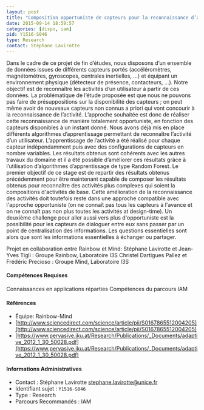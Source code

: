 ```yaml
---
layout: post
title: "Composition opportuniste de capteurs pour la reconnaissance d’activités"
date: 2015-09-14 18:59:57
categories: [dispo, iam]
pid: Y1516-S046
type: Research
contact: Stéphane Lavirotte
---
```

       
Dans le cadre de ce projet de fin d’études, nous disposons d’un ensemble de données issues de différents capteurs portés (accéléromètres, magnétomètres, gyroscopes, centrales inertielles, …) et équipant un environnement physique (détecteur de présence, contacteurs, …). Notre objectif est de reconnaître les activités d’un utilisateur à partir de ces données.
La problématique de l’étude proposée est que nous ne pouvons pas faire de présuppositions sur la disponibilité des capteurs ; on peut même avoir de nouveaux capteurs non connus a priori qui vont concourir à la reconnaissance de l’activité. L’approche souhaitée est donc de réaliser cette reconnaissance de manière totalement opportuniste, en fonction des capteurs disponibles à un instant donné.
Nous avons déjà mis en place différents algorithmes d’apprentissage permettant de reconnaître l’activité d’un utilisateur. L’apprentissage de l’activité a été réalisé pour chaque capteur indépendamment puis avec des configurations de capteurs en nombre variables. Les résultats obtenus sont cohérents avec les autres travaux du domaine et il a été possible d’améliorer ces résultats grâce à l’utilisation d’algorithmes d’apprentissage de type Random Forest.
Le premier objectif de ce stage est de repartir des résultats obtenus précédemment pour être maintenant capable de composer les résultats obtenus pour reconnaître des activités plus complexes qui soient la compositions d'activités de base.
Cette amélioration de la reconnaissance des activités doit toutefois reste dans une approche compatible avec l'approche opportuniste (on ne connaît pas tous les capteurs à l'avance et on ne connaît pas non plus toutes les activités at design-time).
Un deuxième challenge pour aller aussi vers plus d'opportuniste est la possibilité pour les capteurs de dialoguer entre eux sans passer par un point de centralisation des informations. Les questions essentielles sont alors que sont les informations essentielles à échanger ou partager.

Projet en collaboration entre Rainbow et Mind:
Stéphane Lavirotte et Jean-Yves Tigli : Groupe Rainbow, Laboratoire I3S
Christel Dartigues Pallez et Frédéric Precioso : Groupe Mind, Laboratoire I3S

#### Compétences Requises
Connaissances en applications réparties
Compétences du parcours IAM


#### Références

  * Équipe: Rainbow-Mind
  * [http://www.sciencedirect.com/science/article/pii/S0167865512004205](http://www.sciencedirect.com/science/article/pii/S0167865512004205)
  * [https://www.pervasive.jku.at/Research/Publications/_Documents/adaptive_2012_1_30_50028.pdf](https://www.pervasive.jku.at/Research/Publications/_Documents/adaptive_2012_1_30_50028.pdf)

#### Informations Administratives
  * Contact : Stéphane Lavirotte <stephane.lavirotte@unice.fr>
  * Identifiant sujet : `Y1516-S046`
  * Type : Research
  * Parcours Recommandés : IAM
     